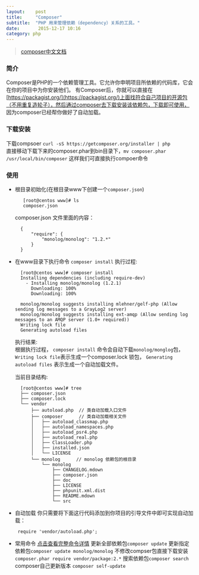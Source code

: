 ```yaml
---
layout:    post
title:     "Composer"
subtitle:  "PHP 用来管理依赖（dependency）关系的工具。"
date:       2015-12-17 10:16
category: php
---
```


> [composer中文文档](http://docs.phpcomposer.com/00-intro.html)


### 简介
Composer是PHP的一个依赖管理工具。它允许你申明项目所依赖的代码库，它会在你的项目中为你安装他们。 有Composer后，你就可以直接在[https://packagist.org/](https://packagist.org/)上面找符合自己项目的开源包（不用重复造轮子），然后通过composer去下载安装该依赖包，下载即可使用， 因为composer已经帮你做好了自动加载。


### 下载安装

下载compsoer `curl -sS https://getcomposer.org/installer | php`  
直接移动下载下来的composer.phar到bin目录下，`mv composer.phar /usr/local/bin/composer` 这样我们可直接执行compoer命令

### 使用

* 根目录初始化(在根目录www下创建一个`composer.json`) 

         [root@centos www]# ls
         composer.json 
             
    composer.json 文件里面的内容：

        {
            "require": {
                "monolog/monolog": "1.2.*"
            }
        }

* 在www目录下执行命令 `composer install`
    执行过程:    
      
        [root@centos www]# composer install 
        Installing dependencies (including require-dev)
          - Installing monolog/monolog (1.2.1)
            Downloading: 100%         
            Downloading: 100%         
        
        monolog/monolog suggests installing mlehner/gelf-php (Allow sending log messages to a GrayLog2 server)
        monolog/monolog suggests installing ext-amqp (Allow sending log messages to an AMQP server (1.0+ required))
        Writing lock file
        Generating autoload files
    
    执行结果:    
    根据执行过程， `composer install` 命令会自动下载`monolog/monglog`包，  `Writing lock file`表示生成一个composer.lock 锁包，
    `Generating autoload files` 表示生成一个自动加载文件。
    
     当前目录结构:
     
        [root@centos www]# tree
        ├── composer.json
        ├── composer.lock
        └── vendor
            ├── autoload.php  // 类自动加载入口文件
            ├── composer      // 类自动加载相关文件
            │   ├── autoload_classmap.php    
            │   ├── autoload_namespaces.php  
            │   ├── autoload_psr4.php
            │   ├── autoload_real.php
            │   ├── ClassLoader.php      
            │   ├── installed.json
            │   └── LICENSE
            └── monolog      // monolog 依赖包的根目录 
                └── monolog
                    ├── CHANGELOG.mdown
                    ├── composer.json
                    ├── doc
                    ├── LICENSE
                    ├── phpunit.xml.dist
                    ├── README.mdown
                    └── src

 * 自动加载
    你只需要将下面这行代码添加到你项目的引导文件中即可实现自动加载：
    
        require 'vendor/autoload.php';

 * 常用命令 [点击查看完整命令详情](http://docs.phpcomposer.com/03-cli.html)
   更新全部依赖包`composer update` 更新指定依赖包`composer update monolog/monolog` 
   不修改compser包直接下载安装`composer.phar require vendor/package:2.*`
   搜索依赖包`composer search` 
   composer自己更新版本 `composer self-update`

     
         